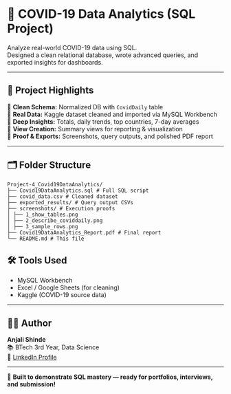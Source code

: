 # 🦠 COVID-19 Data Analytics (SQL Project)

Analyze real-world COVID-19 data using SQL.  
Designed a clean relational database, wrote advanced queries, and exported insights for dashboards.

---

## 🚀 Project Highlights

🔹 **Clean Schema:** Normalized DB with `CovidDaily` table  
🔹 **Real Data:** Kaggle dataset cleaned and imported via MySQL Workbench  
🔹 **Deep Insights:** Totals, daily trends, top countries, 7-day averages  
🔹 **View Creation:** Summary views for reporting & visualization  
🔹 **Proof & Exports:** Screenshots, query outputs, and polished PDF report

---

## 🗂️ Folder Structure

```
Project-4_Covid19DataAnalytics/
├── Covid19DataAnalytics.sql # Full SQL script
├── covid_data.csv # Cleaned dataset
├── exported_results/ # Query output CSVs
├── screenshots/ # Execution proofs
│ ├── 1_show_tables.png
│ ├── 2_describe_coviddaily.png
│ ├── 3_sample_rows.png
├── Covid19DataAnalytics_Report.pdf # Final report
└── README.md # This file
```


## 🛠️ Tools Used

- MySQL Workbench  
- Excel / Google Sheets (for cleaning)  
- Kaggle (COVID-19 source data)

---

## 👩‍💻 Author

**Anjali Shinde**  
📚 BTech 3rd Year, Data Science  
🔗 [LinkedIn Profile](https://www.linkedin.com/in/anjali-shinde-647b472b7)

---

🎯 **Built to demonstrate SQL mastery — ready for portfolios, interviews, and submission!**
